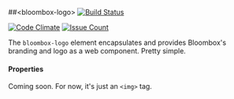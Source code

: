 
##&lt;bloombox-logo&gt;  [![Build Status](https://buildbot.hq.mm-corp.systems/jenkins/buildStatus/icon?job=Bloombox/elements/bloombox-logo)](https://buildbot.hq.mm-corp.systems/jenkins/job/Bloombox/elements/bloombox-logo)

[![Code Climate](https://codeclimate.com/repos/589fb685b77d423a46000001/badges/1ff3f37981a3308324c9/gpa.svg)](https://codeclimate.com/repos/589fb685b77d423a46000001/feed) [![Issue Count](https://codeclimate.com/repos/589fb685b77d423a46000001/badges/1ff3f37981a3308324c9/issue_count.svg)](https://codeclimate.com/repos/589fb685b77d423a46000001/feed)

The `bloombox-logo` element encapsulates and provides Bloombox's branding and logo as a web component. Pretty simple.

#### Properties

Coming soon. For now, it's just an `<img>` tag.
